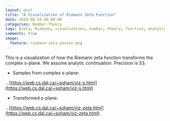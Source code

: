 ```yaml
---
layout: post
title: "A Visualization of Riemann Zeta Function"
date: 2018-08-28 00:00:00
categories: Number-Theory
tags: [zeta, Riemann, visualization, number, theory, function, analytic, computation]
comments: true
image:
  feature: riemann-zeta-poster.png
---
```

This is a visualization of how the Riemann zeta function transforms the complex s-plane. We assume analytic continuation. Precision is 53.

* Samples from complex s-plane:

...[https://web.cs.dal.ca/~soham/viz-s.html](https://web.cs.dal.ca/~soham/viz-s.html)
* Transformed s-plane:

...[https://web.cs.dal.ca/~soham/viz-zeta.html](https://web.cs.dal.ca/~soham/viz-zeta.html)